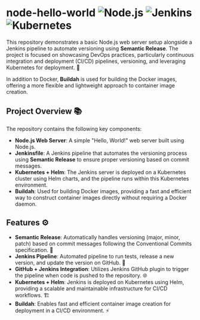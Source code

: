 # node-hello-world ![Node.js](https://img.shields.io/badge/Node.js-%20%20%20%20%20%20%20-green) ![Jenkins](https://img.shields.io/badge/Jenkins-%20%20%20%20%20%20-blue) ![Kubernetes](https://img.shields.io/badge/Kubernetes-%20%20%20%20-lightblue)

This repository demonstrates a basic Node.js web server setup alongside a Jenkins pipeline to automate versioning using **Semantic Release**. The project is focused on showcasing DevOps practices, particularly continuous integration and deployment (CI/CD) pipelines, versioning, and leveraging Kubernetes for deployment. 🚀

In addition to Docker, **Buildah** is used for building the Docker images, offering a more flexible and lightweight approach to container image creation. 

## Project Overview 📚

The repository contains the following key components:

- **Node.js Web Server**: A simple "Hello, World!" web server built using Node.js.
- **Jenkinsfile**: A Jenkins pipeline that automates the versioning process using **Semantic Release** to ensure proper versioning based on commit messages.
- **Kubernetes + Helm**: The Jenkins server is deployed on a Kubernetes cluster using Helm charts, and the pipeline runs within this Kubernetes environment.
- **Buildah**: Used for building Docker images, providing a fast and efficient way to construct container images directly without requiring a Docker daemon.

## Features ⚙️

- **Semantic Release**: Automatically handles versioning (major, minor, patch) based on commit messages following the Conventional Commits specification. 🔖
- **Jenkins Pipeline**: Automated pipeline to run tests, release a new version, and update the version on GitHub. 🔄
- **GitHub + Jenkins Integration**: Utilizes Jenkins GitHub plugin to trigger the pipeline when code is pushed to the repository. 🌐
- **Kubernetes + Helm**: Jenkins is deployed on Kubernetes using Helm, providing a scalable and maintainable infrastructure for CI/CD workflows. 🏗️
- **Buildah**: Enables fast and efficient container image creation for deployment in a CI/CD environment. ⚡